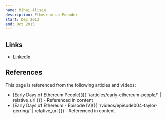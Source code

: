 ```yaml
---
name: Mihai Alisie
description: Ethereum co-Founder
start: Dec 2013
end: Oct 2015
---
```


## Links

- [LinkedIn](https://www.linkedin.com/in/mihaialisie/)

## References

This page is referenced from the following articles and videos:

- [Early Days of Ethereum People]({{ '/articles/early-ethereum-people/' | relative_url }}) - Referenced in content
- [Early Days of Ethereum - Episode IV]({{ '/videos/episode004-taylor-gerring/' | relative_url }}) - Referenced in content